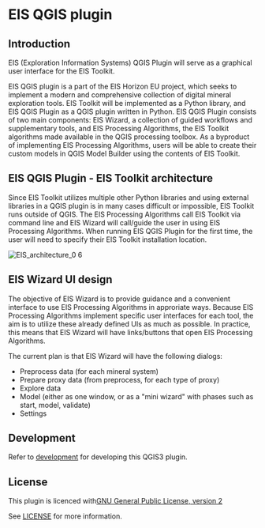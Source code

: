 # EIS QGIS plugin
## Introduction
EIS (Exploration Information Systems) QGIS Plugin will serve as a graphical user interface for the EIS Toolkit.

EIS QGIS plugin is a part of the EIS Horizon EU project, which seeks to implement a modern and comprehensive collection of digital mineral exploration tools. EIS Toolkit will be implemented as a Python library, and EIS QGIS Plugin as a QGIS plugin written in Python. EIS QGIS Plugin consists of two main components: EIS Wizard, a collection of guided workflows and supplementary tools, and EIS Processing Algorithms, the EIS Toolkit algorithms made available in the QGIS processing toolbox. As a byproduct of implementing EIS Processing Algorithms, users will be able to create their custom models in QGIS Model Builder using the contents of EIS Toolkit.

## EIS QGIS Plugin - EIS Toolkit architecture
Since EIS Toolkit utilizes multiple other Python libraries and using external libraries in a QGIS plugin is in many cases difficult or impossible, EIS Toolkit runs outside of QGIS. The EIS Processing Algorithms call EIS Toolkit via command line and EIS Wizard will call/guide the user in using EIS Processing Algorithms. When running EIS QGIS Plugin for the first time, the user will need to specify their EIS Toolkit installation location.

![EIS_architecture_0 6](https://user-images.githubusercontent.com/113038549/228445620-77a2a8b3-3b24-4109-8c3a-2d8f9d59ff2f.png)


## EIS Wizard UI design
The objective of EIS Wizard is to provide guidance and a convenient interface to use EIS Processing Algorithms in approriate ways. Because EIS Processing Algorithms implement specific user interfaces for each tool, the aim is to utilize these already defined UIs as much as possible. In practice, this means that EIS Wizard will have links/buttons that open EIS Processing Algorithms.

The current plan is that EIS Wizard will have the following dialogs:
- Preprocess data (for each mineral system)
- Prepare proxy data (from preprocess, for each type of proxy)
- Explore data
- Model (either as one window, or as a "mini wizard" with phases such as start, model, validate)
- Settings



## Development

Refer to [development](docs/development.md) for developing this QGIS3 plugin.

## License
This plugin is licenced with[GNU General Public License, version 2](https://www.gnu.org/licenses/old-licenses/gpl-2.0.en.html)

See [LICENSE](LICENSE) for more information.
